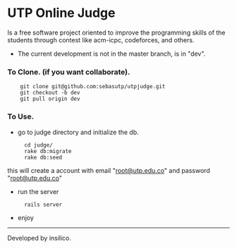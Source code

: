 UTP Online Judge
================

Is a free software project oriented to improve the programming skills 
of the students through contest like acm-icpc, codeforces, and others. 

- The current development is not in the master branch, is in "dev".

### To Clone. (if you want collaborate).

		git clone git@github.com:sebasutp/utpjudge.git
		git checkout -b dev
		git pull origin dev

### To Use.

- go to judge directory and initialize the db.

		cd judge/
		rake db:migrate
		rake db:seed

this will create a account with email "root@utp.edu.co" and password "root@utp.edu.co"
- run the server

		rails server

- enjoy

_______
Developed by insilico.
